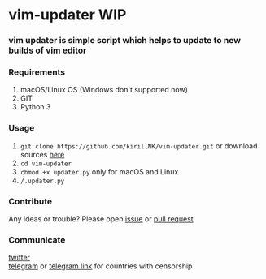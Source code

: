 # vim-updater WIP
### vim updater is simple script which helps to update to new builds of vim editor 

### Requirements
1. macOS/Linux OS (Windows don't supported now)
2. GIT
3. Python 3

### Usage
1. `git clone https://github.com/kirillNK/vim-updater.git`
or download sources [here](https://github.com/kirillNK/vim-updater/archive/master.zip)
2. `cd vim-updater`
4. `chmod +x updater.py` only for macOS and Linux
4. `/.updater.py`

### Contribute
Any ideas or trouble? Please open [issue](https://github.com/kirillNK/vim-updater/issues) 
or [pull request](https://github.com/kirillNK/vim-updater/pulls) 

### Communicate
[twitter](https://twitter.com/kirill_nk)<br>
[telegram](https://t.me/kirill_nk) or 
[telegram link](https://tele.click/kirill_nk) for countries with censorship 
